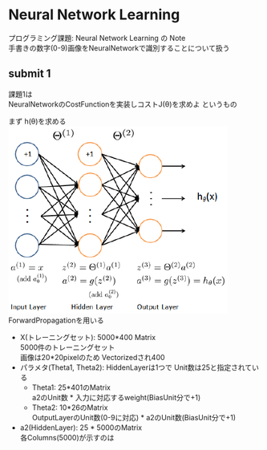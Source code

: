 # Neural Network Learning
プログラミング課題: Neural Network Learning の Note  
手書きの数字(0-9)画像をNeuralNetworkで識別することについて扱う  

## submit 1
課題1は  
NeuralNetworkのCostFunctionを実装しコストJ(θ)を求めよ というもの

まず h(θ)を求める  
<img src="../../img/05_08_neural_network_model.png" >    
ForwardPropagationを用いる  
* X(トレーニングセット): 5000\*400 Matrix  
  5000件のトレーニングセット  
  画像は20*20pixelのため Vectorizedされ400
* パラメタ(Theta1, Theta2): HiddenLayerは1つで Unit数は25と指定されている  
  * Theta1: 25\*401のMatrix  
    a2のUnit数 \* 入力に対応するweight(BiasUnit分で+1)  
  * Theta2: 10\*26のMatrix  
    OutputLayerのUnit数(0-9に対応) \* a2のUnit数(BiasUnit分で+1)  
* a2(HiddenLayer): 25 \* 5000のMatrix  
  各Columns(5000)が示すのは  

